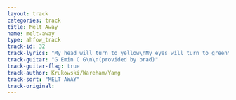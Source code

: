 ```yaml
---
layout: track
categories: track
title: Melt Away
name: melt-away
type: ahfow_track
track-id: 32
track-lyrics: "My head will turn to yellow\nMy eyes will turn to green\nMy voice will turn to mellow\nBut still I can't be seen\n\nMelt away\nI wanna melt away\nMelt away\n\nCan you tell the difference\nOr do I sound the same?\nI do just what I want to do\nThis is my favorite game\n\nMelt away\nI wanna melt away\nMelt away"
track-guitar: "G Emin C G\n\n(provided by brad)"
track-guitar-flag: true
track-author: Krukowski/Wareham/Yang
track-sort: "MELT AWAY"
track-original: 
---
```

